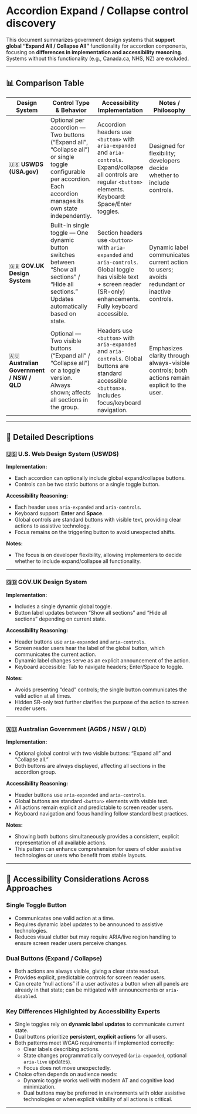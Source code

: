 # Accordion Expand / Collapse control discovery

This document summarizes government design systems that **support global “Expand All / Collapse All”** functionality for accordion components, focusing on **differences in implementation and accessibility reasoning**.  
Systems without this functionality (e.g., Canada.ca, NHS, NZ) are excluded.

---

## 📊 Comparison Table

| **Design System** | **Control Type & Behavior** | **Accessibility Implementation** | **Notes / Philosophy** |
|--------------------|-----------------------------|----------------------------------|-------------------------|
| 🇺🇸 **USWDS (USA.gov)** | Optional per accordion — Two buttons (“Expand all”, “Collapse all”) or single toggle configurable per accordion. Each accordion manages its own state independently. | Accordion headers use `<button>` with `aria-expanded` and `aria-controls`. Expand/collapse all controls are regular `<button>` elements. Keyboard: Space/Enter toggles. | Designed for flexibility; developers decide whether to include controls. |
| 🇬🇧 **GOV.UK Design System** | Built-in single toggle — One dynamic button switches between “Show all sections” / “Hide all sections.” Updates automatically based on state. | Section headers use `<button>` with `aria-expanded` and `aria-controls`. Global toggle has visible text + screen reader (SR-only) enhancements. Fully keyboard accessible. | Dynamic label communicates current action to users; avoids redundant or inactive controls. |
| 🇦🇺 **Australian Government / NSW / QLD** | Optional — Two visible buttons (“Expand all” / “Collapse all”) or a toggle version. Always shown; affects all sections in the group. | Headers use `<button>` with `aria-expanded` and `aria-controls`. Global buttons are standard accessible `<button>`s. Includes focus/keyboard navigation. | Emphasizes clarity through always-visible controls; both actions remain explicit to the user. |

---

## 🧩 Detailed Descriptions

### 🇺🇸 U.S. Web Design System (USWDS)

**Implementation:**  
- Each accordion can optionally include global expand/collapse buttons.
- Controls can be two static buttons or a single toggle button.

**Accessibility Reasoning:**  
- Each header uses `aria-expanded` and `aria-controls`.
- Keyboard support: **Enter** and **Space**.
- Global controls are standard buttons with visible text, providing clear actions to assistive technology.
- Focus remains on the triggering button to avoid unexpected shifts.

**Notes:**  
- The focus is on developer flexibility, allowing implementers to decide whether to include expand/collapse all functionality.

---

### 🇬🇧 GOV.UK Design System

**Implementation:**  
- Includes a single dynamic global toggle.
- Button label updates between “Show all sections” and “Hide all sections” depending on current state.

**Accessibility Reasoning:**  
- Header buttons use `aria-expanded` and `aria-controls`.
- Screen reader users hear the label of the global button, which communicates the current action.
- Dynamic label changes serve as an explicit announcement of the action.
- Keyboard accessible: Tab to navigate headers; Enter/Space to toggle.

**Notes:**  
- Avoids presenting “dead” controls; the single button communicates the valid action at all times.
- Hidden SR-only text further clarifies the purpose of the action to screen reader users.

---

### 🇦🇺 Australian Government (AGDS / NSW / QLD)

**Implementation:**  
- Optional global control with two visible buttons: “Expand all” and “Collapse all.”
- Both buttons are always displayed, affecting all sections in the accordion group.

**Accessibility Reasoning:**  
- Header buttons use `aria-expanded` and `aria-controls`.
- Global buttons are standard `<button>` elements with visible text.
- All actions remain explicit and predictable to screen reader users.
- Keyboard navigation and focus handling follow standard best practices.

**Notes:**  
- Showing both buttons simultaneously provides a consistent, explicit representation of all available actions.
- This pattern can enhance comprehension for users of older assistive technologies or users who benefit from stable layouts.

---

## 🎯 Accessibility Considerations Across Approaches

### Single Toggle Button
- Communicates one valid action at a time.
- Requires dynamic label updates to be announced to assistive technologies.
- Reduces visual clutter but may require ARIA/live region handling to ensure screen reader users perceive changes.

### Dual Buttons (Expand / Collapse)
- Both actions are always visible, giving a clear state readout.
- Provides explicit, predictable controls for screen reader users.
- Can create “null actions” if a user activates a button when all panels are already in that state; can be mitigated with announcements or `aria-disabled`.

### Key Differences Highlighted by Accessibility Experts
- Single toggles rely on **dynamic label updates** to communicate current state.
- Dual buttons prioritize **persistent, explicit actions** for all users.
- Both patterns meet WCAG requirements if implemented correctly:
  - Clear labels describing actions.
  - State changes programmatically conveyed (`aria-expanded`, optional `aria-live` updates).
  - Focus does not move unexpectedly.
- Choice often depends on audience needs:
  - Dynamic toggle works well with modern AT and cognitive load minimization.
  - Dual buttons may be preferred in environments with older assistive technologies or when explicit visibility of all actions is critical.

---
